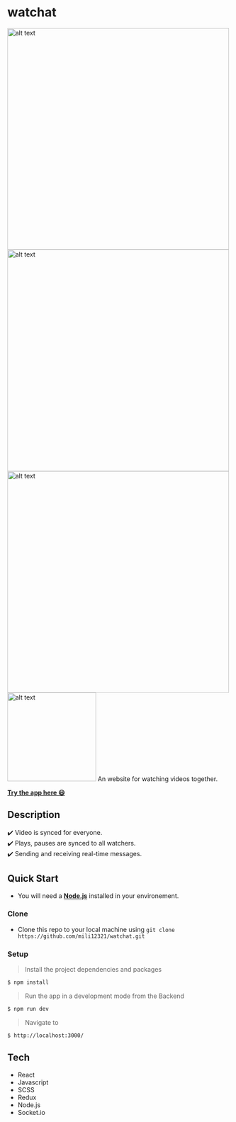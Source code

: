 # watchat
<!-- ![alt text](https://res.cloudinary.com/dzvebcsrp/image/upload/v1610905796/cap21-d_t66bua.png ) -->
<img src="https://res.cloudinary.com/dzvebcsrp/image/upload/v1610905796/cap21-d_t66bua.png" alt="alt text" width="500px">
<img src="https://res.cloudinary.com/dzvebcsrp/image/upload/v1610906166/movies-p_lk3pua.png" alt="alt text" width="500px">
<img src="https://res.cloudinary.com/dzvebcsrp/image/upload/v1610906218/details-p2_hdmaxc.png" alt="alt text" width="500px" >
<img src="https://res.cloudinary.com/dzvebcsrp/image/upload/v1610906644/3_u6lvwt.png" alt="alt text" width="200px">
<!-- ![Alt text](https://res.cloudinary.com/dzvebcsrp/image/upload/v1610905796/cap21-d_t66bua.png "Desktop view")
![Alt text](https://res.cloudinary.com/dzvebcsrp/image/upload/v1610906166/movies-p_lk3pua.png "Movies page")
![Alt text](https://res.cloudinary.com/dzvebcsrp/image/upload/v1610906218/details-p2_hdmaxc.png "Movie-details page")
![Alt text](https://res.cloudinary.com/dzvebcsrp/image/upload/v1610906644/3_u6lvwt.png "Mobile view") -->
An website for watching videos together.

[**Try the app here 😃**](https://watchatapp.herokuapp.com/)

## Description

✔️ Video is synced for everyone.</br>
✔️ Plays, pauses are synced to all watchers.</br>
✔️ Sending and receiving real-time messages.</br>

## Quick Start
* You will need a [**Node.js**](https://nodejs.org/en/download/) installed in your environement.
### Clone
* Clone this repo to your local machine using ```git clone https://github.com/mili12321/watchat.git```

### Setup
> Install the project dependencies and packages

```bash
$ npm install
```
> Run the app in a development mode from the Backend

```bash
$ npm run dev
```
> Navigate to

```bash
$ http://localhost:3000/
```
## Tech
* React
* Javascript
* SCSS
* Redux
* Node.js
* Socket.io
